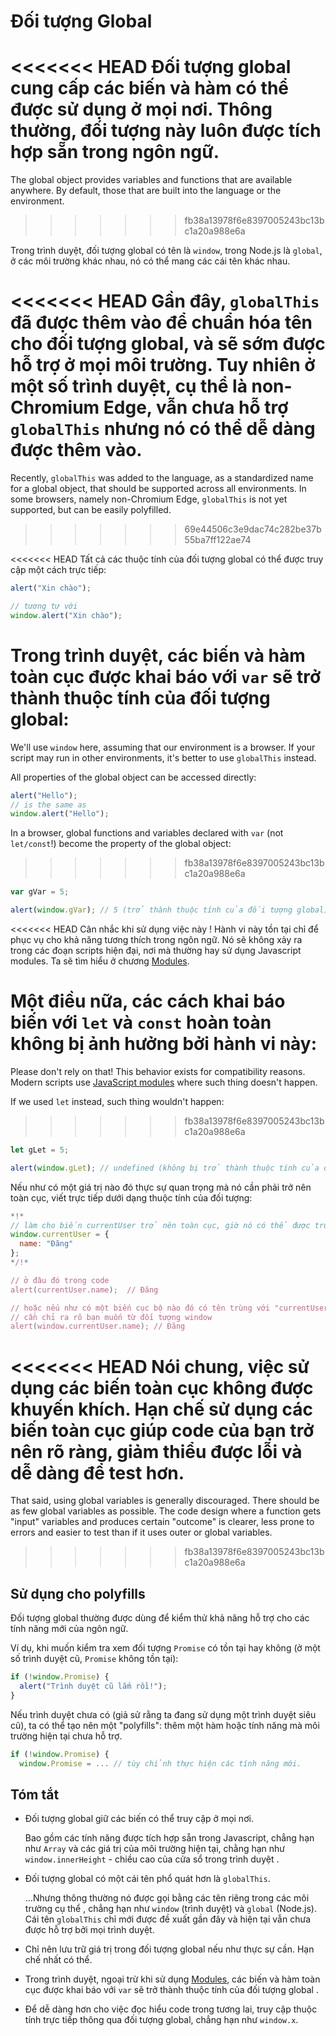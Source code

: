 
# Đối tượng Global

<<<<<<< HEAD
Đối tượng global cung cấp các biến và hàm có thể được sử dụng ở mọi nơi. Thông thường, đối tượng này luôn được tích hợp sẵn trong ngôn ngữ.
=======
The global object provides variables and functions that are available anywhere. By default, those that are built into the language or the environment.
>>>>>>> fb38a13978f6e8397005243bc13bc1a20a988e6a

Trong trình duyệt, đối tượng global có tên là `window`, trong Node.js là `global`, ở các môi trường khác nhau, nó có thể mang các cái tên khác nhau.

<<<<<<< HEAD
Gần đây, `globalThis` đã được thêm vào để chuẩn hóa tên cho đối tượng global, và sẽ sớm được hỗ trợ ở mọi môi trường. Tuy nhiên ở một số trình duyệt, cụ thể là non-Chromium Edge, vẫn chưa hỗ trợ `globalThis` nhưng nó có thể dễ dàng được thêm vào.
=======
Recently, `globalThis` was added to the language, as a standardized name for a global object, that should be supported across all environments. In some browsers, namely non-Chromium Edge, `globalThis` is not yet supported, but can be easily polyfilled.
>>>>>>> 69e44506c3e9dac74c282be37b55ba7ff122ae74

<<<<<<< HEAD
Tất cả các thuộc tính của đối tượng global có thể được truy cập một cách trực tiếp:

```js run
alert("Xin chào");

// tương tự với
window.alert("Xin chào");
```

Trong trình duyệt, các biến và hàm toàn cục được khai báo với `var` sẽ trở thành thuộc tính của đối tượng global:
=======
We'll use `window` here, assuming that our environment is a browser. If your script may run in other environments, it's better to use `globalThis` instead.

All properties of the global object can be accessed directly:

```js run
alert("Hello");
// is the same as
window.alert("Hello");
```

In a browser, global functions and variables declared with `var` (not `let/const`!) become the property of the global object:
>>>>>>> fb38a13978f6e8397005243bc13bc1a20a988e6a

```js run untrusted refresh
var gVar = 5;

alert(window.gVar); // 5 (trở thành thuộc tính của đối tượng global)
```

<<<<<<< HEAD
Cân nhắc khi sử dụng việc này ! Hành vi này tồn tại chỉ để phục vụ cho khả năng tương thích trong ngôn ngữ. Nó sẽ không xảy ra trong các đoạn scripts hiện đại, nơi mà thường hay sử dụng Javascript modules. Ta sẽ tìm hiểu ở chương [Modules](info:modules).

Một điều nữa, các cách khai báo biến với `let` và `const` hoàn toàn không bị ảnh hưởng bởi hành vi này:
=======
Please don't rely on that! This behavior exists for compatibility reasons. Modern scripts use [JavaScript modules](info:modules) where such thing doesn't happen.

If we used `let` instead, such thing wouldn't happen:
>>>>>>> fb38a13978f6e8397005243bc13bc1a20a988e6a

```js run untrusted refresh
let gLet = 5;

alert(window.gLet); // undefined (không bị trở thành thuộc tính của đối tượng global)
```

Nếu như có một giá trị nào đó thực sự quan trọng mà nó cần phải trở nên toàn cục, viết trực tiếp dưới dạng thuộc tính của đối tượng:

```js run
*!*
// làm cho biến currentUser trở nên toàn cục, giờ nó có thể được truy cập ở mọi nơi
window.currentUser = {
  name: "Đăng"
};
*/!*

// ở đâu đó trong code
alert(currentUser.name);  // Đăng

// hoặc nếu như có một biến cục bộ nào đó có tên trùng với "currentUser"
// cần chỉ ra rõ bạn muốn từ đối tượng window
alert(window.currentUser.name); // Đăng
```

<<<<<<< HEAD
Nói chung, việc sử dụng các biến toàn cục không được khuyến khích. Hạn chế sử dụng các biến toàn cục giúp code của bạn trở nên rõ ràng, giảm thiểu được lỗi và dễ dàng để test hơn.
=======
That said, using global variables is generally discouraged. There should be as few global variables as possible. The code design where a function gets "input" variables and produces certain "outcome" is clearer, less prone to errors and easier to test than if it uses outer or global variables.
>>>>>>> fb38a13978f6e8397005243bc13bc1a20a988e6a

## Sử dụng cho polyfills

Đối tượng global thường được dùng để kiểm thử khả năng hỗ trợ cho các tính năng mới của ngôn ngữ.

Ví dụ, khi muốn kiểm tra xem đối tượng `Promise` có tồn tại hay không (ở một số trình duyệt cũ, `Promise` không tồn tại):
```js run
if (!window.Promise) {
  alert("Trình duyệt cũ lắm rồi!");
}
```

Nếu trình duyệt chưa có (giả sử rằng ta đang sử dụng một trình duyệt siêu cũ), ta có thể tạo nên một "polyfills": thêm một hàm hoặc tính năng mà môi trường hiện tại chưa hỗ trợ.

```js run
if (!window.Promise) {
  window.Promise = ... // tùy chỉnh thực hiện các tính năng mới.
```

## Tóm tắt

- Đối tượng global giữ các biến có thể truy cập ở mọi nơi.

    Bao gồm các tính năng được tích hợp sẵn trong Javascript, chẳng hạn như `Array` và các giá trị của môi trường hiện tại, chằng hạn như `window.innerHeight` - chiều cao của cửa sổ trong trình duyệt .
- Đối tượng global có một cái tên phổ quát hơn là `globalThis`.

    ...Nhưng thông thường nó được gọi bằng các tên riêng trong các môi trường cụ thể , chẳng hạn như `window` (trình duyệt) và `global` (Node.js). Cái tên `globalThis` chỉ mới được đề xuất gần đây và hiện tại vẫn chưa được hỗ trợ bởi mọi trình duyệt.
- Chỉ nên lưu trữ giá trị trong đối tượng global nếu như thực sự cần. Hạn chế nhất có thể.
- Trong trình duyệt, ngoại trừ khi sử dụng [Modules](info:modules), các biến và hàm toàn cục được khai báo với `var` sẽ trở thành thuộc tính của đối tượng global .
- Để dễ dàng hơn cho việc đọc hiểu code trong tương lai, truy cập thuộc tính trực tiếp thông qua đối tượng global, chẳng hạn như `window.x`.
